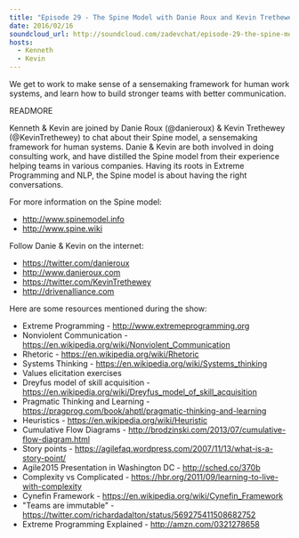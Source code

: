 ```yaml
---
title: "Episode 29 - The Spine Model with Danie Roux and Kevin Trethewey"
date: 2016/02/16
soundcloud_url: http://soundcloud.com/zadevchat/episode-29-the-spine-model-with-danie-roux-and-kevin-trethewey
hosts:
  - Kenneth
  - Kevin
---
```


We get to work to make sense of a sensemaking framework for human work systems, and learn how to build stronger teams with better communication.

READMORE

Kenneth & Kevin are joined by Danie Roux (@danieroux) & Kevin Trethewey (@KevinTrethewey) to chat about their Spine model, a sensemaking framework for human systems. Danie & Kevin are both involved in doing consulting work, and have distilled the Spine model from their experience helping teams in various companies. Having its roots in Extreme Programming and NLP, the Spine model is about having the right conversations.


For more information on the Spine model:

* http://www.spinemodel.info
* http://www.spine.wiki


Follow Danie & Kevin on the internet:

* https://twitter.com/danieroux
* http://www.danieroux.com
* https://twitter.com/KevinTrethewey
* http://drivenalliance.com

Here are some resources mentioned during the show:

* Extreme Programming - http://www.extremeprogramming.org
* Nonviolent Communication - https://en.wikipedia.org/wiki/Nonviolent_Communication
* Rhetoric - https://en.wikipedia.org/wiki/Rhetoric
* Systems Thinking - https://en.wikipedia.org/wiki/Systems_thinking
* Values elicitation exercises
* Dreyfus model of skill acquisition - https://en.wikipedia.org/wiki/Dreyfus_model_of_skill_acquisition
* Pragmatic Thinking and Learning - https://pragprog.com/book/ahptl/pragmatic-thinking-and-learning
* Heuristics - https://en.wikipedia.org/wiki/Heuristic
* Cumulative Flow Diagrams - http://brodzinski.com/2013/07/cumulative-flow-diagram.html
* Story points - https://agilefaq.wordpress.com/2007/11/13/what-is-a-story-point/
* Agile2015 Presentation in Washington DC - http://sched.co/370b
* Complexity vs Complicated - https://hbr.org/2011/09/learning-to-live-with-complexity
* Cynefin Framework - https://en.wikipedia.org/wiki/Cynefin_Framework
* "Teams are immutable" - https://twitter.com/richardadalton/status/569275411508682752
* Extreme Programming Explained - http://amzn.com/0321278658
